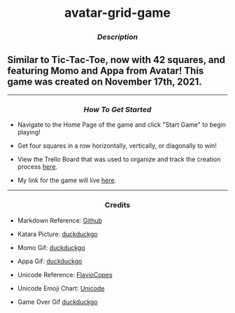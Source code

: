 # <p align = center>avatar-grid-game

### <p align = center>_Description_

## Similar to Tic-Tac-Toe, now with 42 squares, and featuring Momo and Appa from Avatar! This game was created on November 17th, 2021.

---

### <p align = center>_How To Get Started_

- Navigate to the Home Page of the game and click "Start Game" to begin playing!

- Get four squares in a row horizontally, vertically, or diagonally to win!

- View the Trello Board that was used to organize and track the creation process [here](https://trello.com/b/K9CQpvOQ/the-best-connect-4-ever).

- My link for the game will live [here](https://avatar-grid-game-charlie.surge.sh/index.html).

---

### <p align = center> Credits

- Markdown Reference: [Github](https://github.com/SEI-R-11-8/u1_hw_markdown)

- Katara Picture: [duckduckgo](https://duckduckgo.com/?q=katara+chibi&t=h_&iax=images&ia=images&iai=http%3A%2F%2Forig15.deviantart.net%2F49fa%2Ff%2F2013%2F296%2Ff%2F2%2Fchibi_katara_by_uchihasae-d6ribg1.png)

- Momo Gif: [duckduckgo](https://duckduckgo.com/?q=momo+avatar+gif+&va=b&t=hc&iax=images&iai=https%3A%2F%2F66.media.tumblr.com%2F2d1cd2808cb60a84a8b3ebb7f2063964%2Ftumblr_p4etw7gfuh1toar22o1_400.gif&ia=images)

- Appa Gif: [duckduckgo](https://duckduckgo.com/?q=appa+gif&t=h_&iax=images&ia=images&iai=https%3A%2F%2F68.media.tumblr.com%2Fc471cb00dee30d681b4a1bb1545fa680%2Ftumblr_oc9zstmKca1sktgg3o3_500.gif)

- Unicode Reference: [FlavioCopes](https://flaviocopes.com/javascript-unicode/#unicode-encoding-of-source-files)

- Unicode Emoji Chart: [Unicode](https://www.unicode.org/emoji/charts/emoji-list.html)
- Game Over Gif [duckduckgo](https://duckduckgo.com/?q=play+again+kawaii&t=h_&iar=images&iax=images&ia=images&iai=https%3A%2F%2F31.media.tumblr.com%2F6c892ffb13e950dbce6e6e491dc31e73%2Ftumblr_mscrlmUqwN1s3prero1_500.gif)

